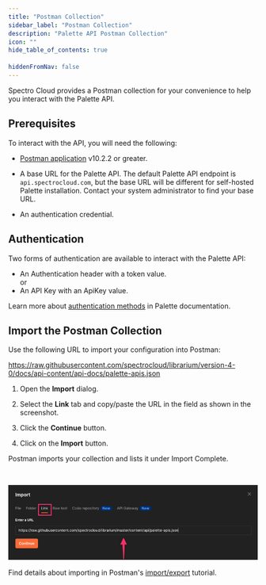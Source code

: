 ```yaml
---
title: "Postman Collection"
sidebar_label: "Postman Collection"
description: "Palette API Postman Collection"
icon: ""
hide_table_of_contents: true

hiddenFromNav: false
---
```


Spectro Cloud provides a Postman collection for your convenience to help you interact with the Palette API.

## Prerequisites

To interact with the API, you will need the following:

- [Postman application](https://www.postman.com/downloads/) v10.2.2 or greater.

- A base URL for the Palette API. The default Palette API endpoint is `api.spectrocloud.com`, but the base URL will be
  different for self-hosted Palette installation. Contact your system administrator to find your base URL.

- An authentication credential.

## Authentication

Two forms of authentication are available to interact with the Palette API:

- An Authentication header with a token value.  
  or
- An API Key with an ApiKey value.

Learn more about [authentication methods](/user-management/authentication/api-key) in Palette documentation.

## Import the Postman Collection

Use the following URL to import your configuration into Postman:

https://raw.githubusercontent.com/spectrocloud/librarium/version-4-0/docs/api-content/api-docs/palette-apis.json

1. Open the **Import** dialog.

2. Select the **Link** tab and copy/paste the URL in the field as shown in the screenshot.

3. Click the **Continue** button.

4. Click on the **Import** button.

Postman imports your collection and lists it under Import Complete.

<br />

![Copy/paste the URL in the **Import** dialog as a link.](URL-as-a-link.png)

Find details about importing in Postman's
[import/export](https://learning.postman.com/docs/getting-started/importing-and-exporting-data/) tutorial.
